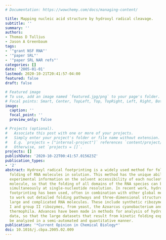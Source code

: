 ```yaml
---
# Documentation: https://wowchemy.com/docs/managing-content/

title: Mapping nucleic acid structure by hydroxyl radical cleavage.
subtitle: ''
summary: ''
authors:
- Thomas D Tullius
- Jason A Greenbaum
tags:
- '"grant NSF RNA"'
- '"paper SRL"'
- '"paper SRL NAR refs"'
categories: []
date: '2005-01-01'
lastmod: 2020-10-21T20:41:57-04:00
featured: false
draft: false

# Featured image
# To use, add an image named `featured.jpg/png` to your page's folder.
# Focal points: Smart, Center, TopLeft, Top, TopRight, Left, Right, BottomLeft, Bottom, BottomRight.
image:
  caption: ''
  focal_point: ''
  preview_only: false

# Projects (optional).
#   Associate this post with one or more of your projects.
#   Simply enter your project's folder or file name without extension.
#   E.g. `projects = ["internal-project"]` references `content/project/deep-learning/index.md`.
#   Otherwise, set `projects = []`.
projects: []
publishDate: '2020-10-22T00:41:57.015623Z'
publication_types:
- '2'
abstract: Hydroxyl radical footprinting is a widely used method for following the
  folding of RNA molecules in solution. This method has the unique ability to provide
  experimental information on the solvent accessibility of each nucleotide in an RNA
  molecule, so that the folding of all domains of the RNA species can be followed
  simultaneously at single-nucleotide resolution. In recent work, hydroxyl radical
  footprinting has been used, often in combination with other global measures of structure,
  to work out detailed folding pathways and three-dimensional structures for increasingly
  large and complicated RNA molecules. These include synthetic ribozymes, and group
  I and group II ribozymes, from yeast, the Azoarcus cyanobacterium and Tetrahymena
  thermophila. Advances have been made in methods for analysis of hydroxyl radical
  data, so that the large datasets that result from kinetic folding experiments can
  be analyzed in a semi-automated and quantitative manner.
publication: '*Current Opinion in Chemical Biology*'
doi: 10.1016/j.cbpa.2005.02.009
---
```


